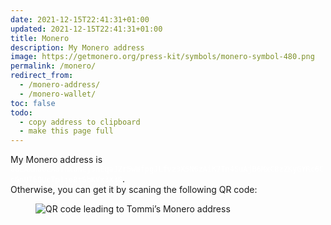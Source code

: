 ```yaml
---
date: 2021-12-15T22:41:31+01:00
updated: 2021-12-15T22:41:31+01:00
title: Monero
description: My Monero address
image: https://getmonero.org/press-kit/symbols/monero-symbol-480.png
permalink: /monero/
redirect_from:
  - /monero-address/
  - /monero-wallet/
toc: false
todo:
  - copy address to clipboard
  - make this page full
---
```

My Monero address is <code style='background:var(--razzmatazz);color:#FFF'>88EAxHuUZXafHxuWej5hEqaJZr5wWfpgJLfvz3X5N6zAiK7Tn4SuAjB6MxC8zZKyGYRc6CcGnUT6QUcTp1je8tSbKVx3X3G</code>.  
Otherwise, you can get it by scaning the following QR code:

<figure><picture>
	<img class='light' src='/monero.png' title='Monero address QR code' alt='QR code leading to Tommi’s Monero address'>
</picture></figure>